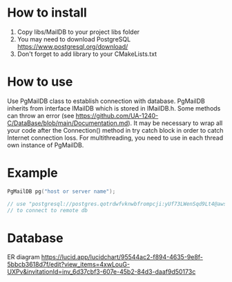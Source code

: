 # How to install
1. Copy libs/MailDB to your project libs folder
2. You may need to download PostgreSQL https://www.postgresql.org/download/
3. Don't forget to add library to your CMakeLists.txt
# How to use
Use PgMailDB class to establish connection with database. PgMailDB inherits from interface IMailDB which is stored in IMailDB.h. Some methods can throw an error (see https://github.com/UA-1240-C/DataBase/blob/main/Documentation.md).  It may be necessary to wrap all your code after the Connection() method in try catch block in order to catch Internet connection loss. For multithreading, you need to use in each thread own instance of PgMailDB.
# Example
```C++
PgMailDB pg("host or server name");

// use "postgresql://postgres.qotrdwfvknwbfrompcji:yUf73LWenSqd9Lt4@aws-0-eu-central-1.pooler.supabase.com:6543/postgres?sslmode=require"
// to connect to remote db

```
# Database
ER diagram https://lucid.app/lucidchart/95544ac2-f894-4635-9e8f-5bbcb3618d7f/edit?view_items=4xwLouG-UXPv&invitationId=inv_6d37cbf3-607e-45b2-84d3-daaf9d50173c
